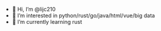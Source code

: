 - 👋 Hi, I’m @lijc210
- 👀 I’m interested in python/rust/go/java/html/vue/big data
- 🌱 I’m currently learning rust

<!---
lijc210/lijc210 is a ✨ special ✨ repository because its `README.md` (this file) appears on your GitHub profile.
You can click the Preview link to take a look at your changes.
--->
